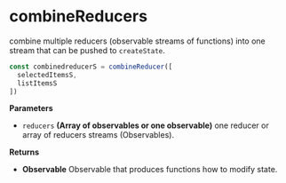 # combineReducers

combine multiple reducers (observable streams of functions)
into one stream that can be pushed to `createState`.

```javascript
const combinedreducerS = combineReducer([
  selectedItemsS,
  listItemsS
])
```

**Parameters**

- `reducers` **(Array of observables or one observable)** one reducer or array of reducers streams (Observables).

**Returns**

- **Observable** Observable that produces functions how to modify state.

